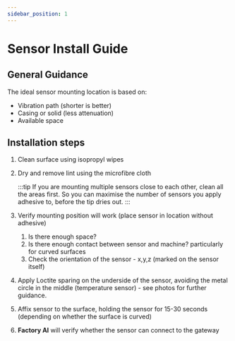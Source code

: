 ```yaml
---
sidebar_position: 1
---
```


# Sensor Install Guide

## General Guidance

The ideal sensor mounting location is based on:

- Vibration path (shorter is better)
- Casing or solid (less attenuation)
- Available space
## Installation steps

1. Clean surface using isopropyl wipes
2. Dry and remove lint using the microfibre cloth
    
    :::tip
    If you are mounting multiple sensors close to each other, clean all the areas first. So you can maximise the number of sensors you apply adhesive to, before the tip dries out.
    :::
    
3. Verify mounting position will work (place sensor in location without adhesive)
    1. Is there enough space?
    2. Is there enough contact between sensor and machine? particularly for curved surfaces
    3. Check the orientation of the sensor - x,y,z (marked on the sensor itself)
4. Apply Loctite sparing on the underside of the sensor, avoiding the metal circle in the middle (temperature sensor) - see photos for further guidance.
5. Affix sensor to the surface, holding the sensor for 15-30 seconds (depending on whether the surface is curved)
6. **Factory AI** will verify whether the sensor can connect to the gateway